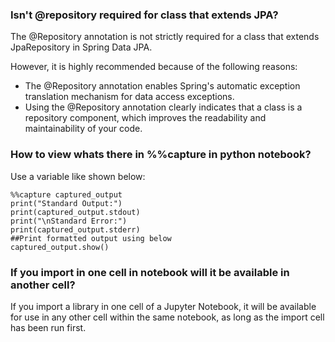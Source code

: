 ### Isn't @repository required for class that extends JPA?

The @Repository annotation is not strictly required for a class that extends JpaRepository in Spring Data JPA. 

However, it is highly recommended because of the following reasons: 

- The @Repository annotation enables Spring's automatic exception translation mechanism for data access exceptions.
- Using the @Repository annotation clearly indicates that a class is a repository component, which improves the readability and maintainability of your code.

### How to view whats there in %%capture in python notebook?

Use a variable like shown below: 

```
%%capture captured_output
print("Standard Output:")
print(captured_output.stdout)
print("\nStandard Error:")
print(captured_output.stderr)
##Print formatted output using below
captured_output.show()
```

### If you import in one cell in notebook will it be available in another cell?

If you import a library in one cell of a Jupyter Notebook, it will be available for use in any other cell within the same notebook, as long as the import cell has been run first.

